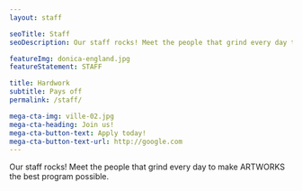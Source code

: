 ```yaml
---
layout: staff

seoTitle: Staff
seoDescription: Our staff rocks! Meet the people that grind every day to make ARTWORKS the best program possible.

featureImg: donica-england.jpg
featureStatement: STAFF

title: Hardwork
subtitle: Pays off
permalink: /staff/

mega-cta-img: ville-02.jpg
mega-cta-heading: Join us!
mega-cta-button-text: Apply today!
mega-cta-button-text-url: http://google.com
---
```


Our staff rocks! Meet the people that grind every day to make ARTWORKS the best program possible.
